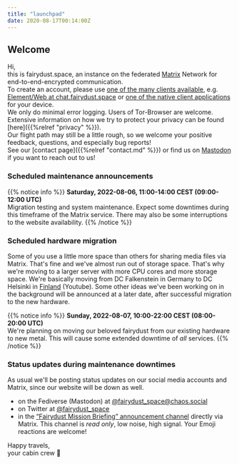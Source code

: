 ```yaml
---
title: "launchpad"
date: 2020-08-17T00:14:00Z
---
```


## Welcome

Hi,  
this is fairydust.space, an instance on the federated [Matrix](https://matrix.org/) Network for end-to-end-encrypted communication.  
To create an account, please use [one of the many clients available](https://matrix.org/clients/), e.g. [Element/Web at chat.fairydust.space](https://chat.fairydust.space) or [one of the native client applications](https://element.io/get-started) for your device.  
We only do minimal error logging. Users of Tor-Browser are welcome. Extensive information on how we try to protect your privacy can be found [here]({{%relref "privacy" %}}).  
Our flight path may still be a little rough, so we welcome your positive feedback, questions, and especially bug reports!  
See our [contact page]({{%relref "contact.md" %}}) or find us on [<a rel="me" href="https://chaos.social/@fairydust_space">Mastodon</a>](https://chaos.social/@fairydust_space) if you want to reach out to us!  

### Scheduled maintenance announcements

{{% notice info %}}
**Saturday, 2022-08-06, 11:00-14:00 CEST (09:00-12:00 UTC)**  
Migration testing and system maintenance. Expect some downtimes during this timeframe of the Matrix service. There may also be some interruptions to the website availability.
{{% /notice %}}

### Scheduled hardware migration

Some of you use a little more space than others for sharing media files via Matrix. That's fine and we've almost run out of storage space. That's why we're moving to a larger server with more CPU cores and more storage space. We're basically moving from DC Falkenstein in Germany to DC Helsinki in [Finland](https://www.youtube.com/watch?v=baHsoEAAMZU) (Youtube).
Some other ideas we've been working on in the background will be announced at a later date, after successful migration to the new hardware.

{{% notice info %}}
**Sunday, 2022-08-07, 10:00-22:00 CEST (08:00-20:00 UTC)**  
We're planning on moving our beloved fairydust from our existing hardware to new metal.
This will cause some extended downtime of *all* services.
{{% /notice %}}

### Status updates during maintenance downtimes

As usual we'll be posting status updates on our social media accounts and Matrix, since our website will be down as well.

- on the Fediverse (Mastodon) at [@fairydust_space@chaos.social](https://chaos.social/@fairydust_space)
- on Twitter at [@fairydust_space](https://twitter.com/fairydust_space)
- in the [“Fairydust Mission Briefing” announcement channel](https://matrix.to/#/!GCHneCHwXymPGwwOzT:fairydust.space?via=fairydust.space&via=matrix.org&via=maclemon.at) directly via Matrix. This channel is *read only*, low noise, high signal. Your Emoji reactions are welcome!

Happy travels,  
your cabin crew &#x1F680;

